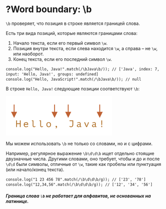 # ?Word boundary: \b

`\b` проверяет, что позиция в строке является границей слова.

Есть три вида позиций, которые являются границами слова:

1. Начало текста, если его первый символ `\w`.
2. Позиция внутри текста, если слева находится `\w`, а справа – не `\w`, или наоборот.
3. Конец текста, если его последний символ `\w`.

~~~
console.log("Hello, Java!".match(/\bJava\b/)); // ['Java', index: 7, input: 'Hello, Java!', groups: undefined]
console.log("Hello, JavaScript!".match(/\bJava\b/)); // null
~~~

В строке `Hello, Java!` следующие позиции соответствуют `\b`:

![Word boundary](../images/word-boundary.png)

Мы можем использовать `\b` не только со словами, но и с цифрами.

Например, регулярное выражение `\b\d\d\b` ищет отдельно стоящие двузначные числа. Другими словами, оно требует, чтобы и до и после `\d\d` были символы, отличные от `\w`, такие как пробелы или пунктуация (или начало/конец текста).

~~~
console.log("1 23 456 78".match(/\b\d\d\b/g)); // ['23', '78']
console.log("12,34,56".match(/\b\d\d\b/g)); // ['12', '34', '56']
~~~

##### Граница слова `\b` не работает для алфавитов, не основанных на латинице.
